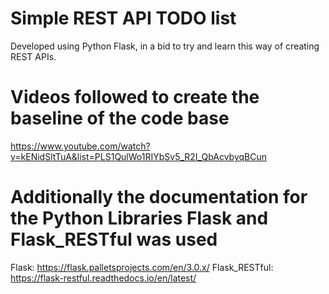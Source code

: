 # Simple REST API TODO list
Developed using Python Flask, in a bid to try and learn this way of creating REST APIs. 

# Videos followed to create the baseline of the code base
https://www.youtube.com/watch?v=kENidSltTuA&list=PLS1QulWo1RIYbSv5_R2I_QbAcvbyqBCun

# Additionally the documentation for the Python Libraries Flask and Flask_RESTful was used
Flask: https://flask.palletsprojects.com/en/3.0.x/
Flask_RESTful: https://flask-restful.readthedocs.io/en/latest/

